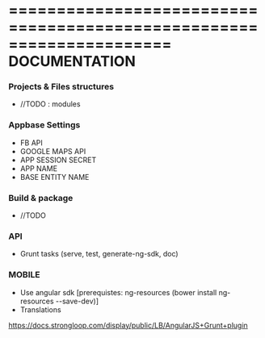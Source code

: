 =====================================================================
DOCUMENTATION 
=====================================================================

### Projects & Files structures

* //TODO : modules

### Appbase Settings

* FB API
* GOOGLE MAPS API
* APP SESSION SECRET
* APP NAME
* BASE ENTITY NAME

### Build & package 

* //TODO

### API

* Grunt tasks (serve, test, generate-ng-sdk, doc)

### MOBILE

* Use angular sdk [prerequistes: ng-resources (bower install ng-resources --save-dev)]
* Translations





https://docs.strongloop.com/display/public/LB/AngularJS+Grunt+plugin
